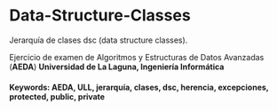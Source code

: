 # Data-Structure-Classes
Jerarquía de clases dsc (data structure classes). 

Ejercicio de examen de Algoritmos y Estructuras de Datos Avanzadas (**AEDA**) 
**Universidad de La Laguna, Ingeniería Informática**

#### Keywords: AEDA, ULL, jerarquía, clases, dsc, herencia, excepciones, protected, public, private 

